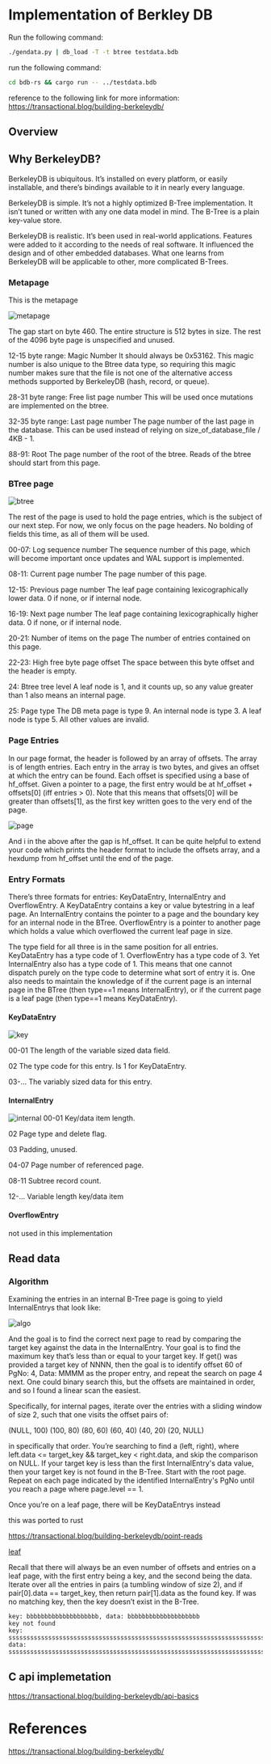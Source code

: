 # Implementation of Berkley DB

Run the following command:

```bash
./gendata.py | db_load -T -t btree testdata.bdb
```

run the following command:
```bash
cd bdb-rs && cargo run -- ../testdata.bdb
```

reference to the following link for more information: https://transactional.blog/building-berkeleydb/


## Overview
## Why BerkeleyDB?
BerkeleyDB is ubiquitous. It’s installed on every platform, or easily installable, and there’s bindings available to it in nearly every language.

BerkeleyDB is simple. It’s not a highly optimized B-Tree implementation. 
It isn’t tuned or written with any one data model in mind. The B-Tree is a 
plain key-value store.


BerkeleyDB is realistic. It’s been used in real-world applications. 
Features were added to it according to the needs of real software. 
It influenced the design and of other embedded databases. What one learns 
from BerkeleyDB will be applicable to other, more complicated B-Trees.

### Metapage 

This is the metapage

![metapage](./img/metapage.jpeg)

The gap start on byte 460.
The entire structure is 512 bytes in size. 
The rest of the 4096 byte page is unspecified and unused. 

12-15 byte range: Magic Number
It should always be 0x53162. This magic number is also unique to the Btree data type, so requiring this magic number makes sure that the file is not one of the alternative access methods supported by BerkeleyDB (hash, record, or queue).

28-31 byte range: Free list page number
This will be used once mutations are implemented on the btree.

32-35 byte range: Last page number
The page number of the last page in the database. This can be used instead of relying on size_of_database_file / 4KB - 1.

88-91: Root
The page number of the root of the btree. Reads of the btree should start from this page.


### BTree page

![btree](./img/btree.jpeg)

The rest of the page is used to hold the page entries, which is the subject of our next step. For now, we only focus on the page headers. No bolding of fields this time, as all of them will be used.

00-07: Log sequence number
The sequence number of this page, which will become important once updates and WAL support is implemented.

08-11: Current page number
The page number of this page.

12-15: Previous page number
The leaf page containing lexicographically lower data. 0 if none, or if internal node.

16-19: Next page number
The leaf page containing lexicographically higher data. 0 if none, or if internal node.

20-21: Number of items on the page
The number of entries contained on this page.

22-23: High free byte page offset
The space between this byte offset and the header is empty.

24: Btree tree level
A leaf node is 1, and it counts up, so any value greater than 1 also means an internal page.

25: Page type
The DB meta page is type 9. An internal node is type 3. A leaf node is type 5. All other values are invalid.


### Page Entries
In our page format, the header is followed by an array of offsets. The array is of length entries. Each entry in the array is two bytes, and gives an offset at which the entry can be found. Each offset is specified using a base of hf_offset. Given a pointer to a page, the first entry would be at hf_offset + offsets[0] (iff entries > 0).
Note that this means that offsets[0] will be greater than offsets[1], as the first key written goes to the very end of the page.

![page](./img/page.jpeg)

And i in the above after the gap is hf_offset.
It can be quite helpful to extend your code which prints the header format to include the offsets array, and a hexdump from hf_offset until the end of the page.


### Entry Formats

There’s three formats for entries: KeyDataEntry, InternalEntry and OverflowEntry. A KeyDataEntry contains a key or value bytestring in a leaf page. An InternalEntry contains the pointer to a page and the boundary key for an internal node in the BTree. OverflowEntry is a pointer to another page which holds a value which overflowed the current leaf page in size.

The type field for all three is in the same position for all entries. KeyDataEntry has a type code of 1. OverflowEntry has a type code of 3. Yet InternalEntry also has a type code of 1. This means that one cannot dispatch purely on the type code to determine what sort of entry it is. One also needs to maintain the knowledge of if the current page is an internal page in the BTree (then type==1 means InternalEntry), or if the current page is a leaf page (then type==1 means KeyDataEntry).

#### KeyDataEntry
![key](./img/key.jpeg)

00-01
The length of the variable sized data field.

02
The type code for this entry. Is 1 for KeyDataEntry.

03-…​
The variably sized data for this entry.

#### InternalEntry
![internal](./img/internal.jpeg)
00-01
Key/data item length.

02
Page type and delete flag.

03
Padding, unused.

04-07
Page number of referenced page.

08-11
Subtree record count.

12-…​
Variable length key/data item

#### OverflowEntry
not used in this implementation


## Read data
### Algorithm

Examining the entries in an internal B-Tree page is 
going to yield InternalEntrys that look like:

![algo](./img/algo1.jpeg)

And the goal is to find the correct next page to read by comparing the target key against the data in the InternalEntry. Your goal is to find the maximum key that’s less than or equal to your target key. If get() was provided a target key of NNNN, then the goal is to identify offset 60 of PgNo: 4, Data: MMMM as the proper entry, and repeat the search on page 4 next. One could binary search this, but the offsets are maintained in order, and so I found a linear scan the easiest.

Specifically, for internal pages, iterate over the entries with a sliding window of size 2, such that one visits the offset pairs of:

(NULL, 100)
(100, 80)
(80, 60)
(60, 40)
(40, 20)
(20, NULL)

in specifically that order. You’re searching to find a (left, right), where left.data <= target_key && target_key < right.data, and skip the comparison on NULL. If your target key is less than the first InternalEntry's data value, then your target key is not found in the B-Tree. Start with the root page. Repeat on each page indicated by the identified InternalEntry's PgNo until you reach a page where page.level == 1.

Once you’re on a leaf page, there will be KeyDataEntrys instead

this was ported to rust

https://transactional.blog/building-berkeleydb/point-reads

[leaf](./img/algo2.jpeg)

Recall that there will always be an even number of offsets and entries on a leaf page, with the first entry being a key, and the second being the data. Iterate over all the entries in pairs (a tumbling window of size 2), and if pair[0].data == target_key, then return pair[1].data as the found key. If was no matching key, then the key doesn’t exist in the B-Tree.


```
key: bbbbbbbbbbbbbbbbbbbb, data: bbbbbbbbbbbbbbbbbbbb
key not found
key: ssssssssssssssssssssssssssssssssssssssssssssssssssssssssssssssssssssssssssssssssssssssssssssssssssssssssssssssssssssssssssssssssssssssssssssssssssssssssssssssssssssssssssssssssssssssssssssssssssssssssssssssssssssssssssssssssssssssssssssssssssssssssssssssssssssssssssssssssssssssssssssssssssssssssssssssssssssssssssssssssssssssssssssssssssssssssssssssssssssssss, data: ssssssssssssssssssssssssssssssssssssssssssssssssssssssssssssssssssssssssssssssssssssssssssssssssssssssssssssssssssssssssssssssssssssssssssssssssssssssssssssssssssssssssssssssssssssssssssssssssssssssssssssssssssssssssssssssssssssssssssssssssssssssssssssssssssssssssssssssssssssssssssssssssssssssssssssssssssssssssssssssssssssssssssssssssssssssssssssssssssssssss

```

## C api implemetation

https://transactional.blog/building-berkeleydb/api-basics
# References

https://transactional.blog/building-berkeleydb/
